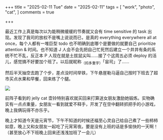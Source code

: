 +++
title = "2025-02-11 Tue"
date = "2025-02-11"
tags = [
    "work",
    "photo",
    "cat",
]
comments = true

+++

最近工作上真是每次以为能稍微缓缓的节奏就又会有 time sensitive 的 task 出现。发现了我司的放权不是嘴上说说而已，是真的 everything everywhere all at once，每个人都有一堆巨型 todo 也不明确到底哪个是要做的就要自己 prioritize attention & 时间。也不知道 J 人会不会先把自己忙死然后建立一个井井有条的系统不忙不乱，反正本 P 人现在就是土拔鼠尖叫……接了个这周五必须 deploy 的活儿，感觉搞不好要加个班了。以后就昵称<sub>（妈多重宇）</sub>「宙司」了……

然后半天抽空去跑了个步，差点没时间举铁，下午悬崖勒马逼自己按时下班去了超市买点水果和早餐，回来练了个腿。

![](https://media.cmx.edu.kg/media_attachments/files/113/989/104/111/095/770/original/e44eda97818517a0.jpeg)

前阵子看到的 jelly cat 壶铃特别喜欢就买回来打算送女朋友激励她锻炼。实物确实有一点点重量，女朋友一看到就爱不释手，开发了在空中翻转抓把手的小游戏，晚上我俩玩得不亦乐乎。

晚上才知道今天是元宵节，下午不知道的时候还福至心灵自己给自己煮了一些柿柿如意，晚上又和女朋友一起吃了元宵宵夜。要是没有上班的话是多愉快的一天啊！（甚至放心不下班晚上回来还浅浅加班了一会儿）